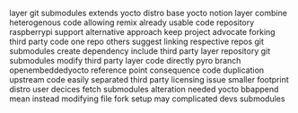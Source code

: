 layer git submodules extends yocto distro base yocto notion layer combine heterogenous code allowing remix already usable code repository raspberrypi support alternative approach keep project advocate forking third party code one repo others suggest linking respective repos git submodules create dependency include third party layer repository git submodules modify third party layer code directly pyro branch openembeddedyocto reference point consequence code duplication upstream code easily separated third party licensing issue smaller footprint distro user decices fetch submodules alteration needed yocto bbappend mean instead modifying file fork setup may complicated devs submodules